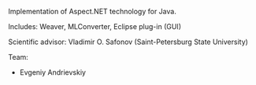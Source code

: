 Implementation of Aspect.NET technology for Java.

Includes: Weaver, MLConverter, Eclipse plug-in (GUI)


Scientific advisor: Vladimir O. Safonov (Saint-Petersburg State University)

Team:
  * Evgeniy Andrievskiy